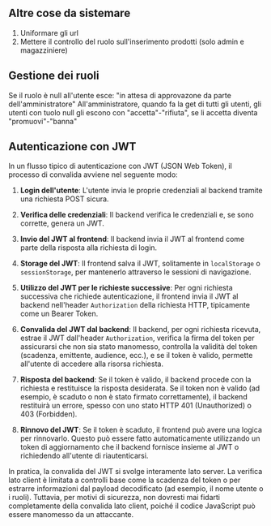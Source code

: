 ## Altre cose da sistemare
1. Uniformare gli url
2. Mettere il controllo del ruolo sull'inserimento prodotti (solo admin e magazziniere)


## Gestione dei ruoli

Se il ruolo è null all'utente esce: "in attesa di approvazone da parte dell'amministratore"
All'amministratore, quando fa la get di tutti gli utenti, gli utenti con tuolo null gli escono con "accetta"-"rifiuta", se li accetta diventa "promuovi"-"banna"

## Autenticazione con JWT

In un flusso tipico di autenticazione con JWT (JSON Web Token), il processo di convalida avviene nel seguente modo:

1. **Login dell'utente**: L'utente invia le proprie credenziali al backend tramite una richiesta POST sicura.

2. **Verifica delle credenziali**: Il backend verifica le credenziali e, se sono corrette, genera un JWT.

3. **Invio del JWT al frontend**: Il backend invia il JWT al frontend come parte della risposta alla richiesta di login.

4. **Storage del JWT**: Il frontend salva il JWT, solitamente in `localStorage` o `sessionStorage`, per mantenerlo attraverso le sessioni di navigazione.

5. **Utilizzo del JWT per le richieste successive**: Per ogni richiesta successiva che richiede autenticazione, il frontend invia il JWT al backend nell'header `Authorization` della richiesta HTTP, tipicamente come un Bearer Token.

6. **Convalida del JWT dal backend**: Il backend, per ogni richiesta ricevuta, estrae il JWT dall'header `Authorization`, verifica la firma del token per assicurarsi che non sia stato manomesso, controlla la validità del token (scadenza, emittente, audience, ecc.), e se il token è valido, permette all'utente di accedere alla risorsa richiesta.

7. **Risposta del backend**: Se il token è valido, il backend procede con la richiesta e restituisce la risposta desiderata. Se il token non è valido (ad esempio, è scaduto o non è stato firmato correttamente), il backend restituirà un errore, spesso con uno stato HTTP 401 (Unauthorized) o 403 (Forbidden).

8. **Rinnovo del JWT**: Se il token è scaduto, il frontend può avere una logica per rinnovarlo. Questo può essere fatto automaticamente utilizzando un token di aggiornamento che il backend fornisce insieme al JWT o richiedendo all'utente di riautenticarsi.

In pratica, la convalida del JWT si svolge interamente lato server. La verifica lato client è limitata a controlli base come la scadenza del token o per estrarre informazioni dal payload decodificato (ad esempio, il nome utente o i ruoli). Tuttavia, per motivi di sicurezza, non dovresti mai fidarti completamente della convalida lato client, poiché il codice JavaScript può essere manomesso da un attaccante.
